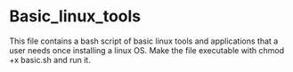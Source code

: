 # Basic_linux_tools

This file contains a bash script of basic linux tools and applications that a user needs once installing a linux OS.
Make the file executable with chmod +x basic.sh
and run it.
